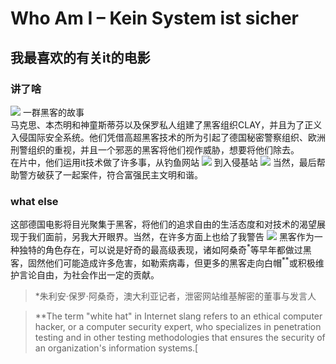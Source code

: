 # Who Am I – Kein System ist sicher
## 我最喜欢的有关it的电影
### 讲了啥
![](https://img3.doubanio.com/view/photo/m/public/p2201518484.webp)
一群黑客的故事  
马克思、本杰明和神童斯蒂芬以及保罗私人组建了黑客组织CLAY，并且为了正义入侵国际安全系统。他们凭借高超黑客技术的所为引起了德国秘密警察组织、欧洲刑警组织的重视，并且一个邪恶的黑客将他们视作威胁，想要将他们除去。  
在片中，他们运用it技术做了许多事，从钓鱼网站
![](https://img1.doubanio.com/view/photo/l/public/p2518468479.webp)
到入侵基站
![](https://img1.doubanio.com/view/photo/l/public/p2360372757.webp)
当然，最后帮助警方破获了一起案件，符合富强民主文明和谐。
### what else
这部德国电影将目光聚集于黑客，将他们的追求自由的生活态度和对技术的渴望展现于我们面前，另我大开眼界。当然，在许多方面上也给了我警告
![](https://img3.doubanio.com/view/photo/l/public/p2360372664.webp)
黑客作为一种独特的角色存在，可以说是好奇的最高级表现，诸如阿桑奇<sup>*</sup>等早年都做过黑客，固然他们可能造成许多危害，如勒索病毒，但更多的黑客走向白帽<sup>**</sup>或积极维护言论自由，为社会作出一定的贡献。

>*朱利安·保罗·阿桑奇，澳大利亚记者，泄密网站维基解密的董事与发言人

>**The term "white hat" in Internet slang refers to an ethical computer hacker, or a computer security expert, who specializes in penetration testing and in other testing methodologies that ensures the security of an organization's information systems.[
